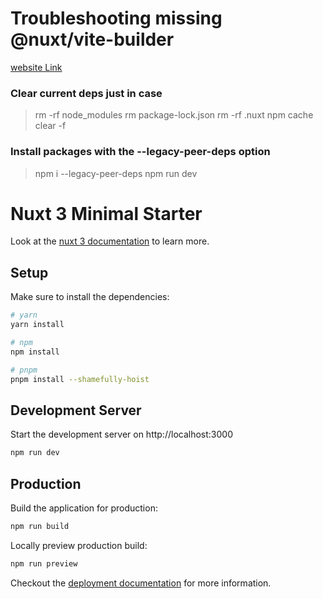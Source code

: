 # Troubleshooting missing @nuxt/vite-builder

[website Link](https://issuemode.com/issues/nuxt/framework/87594827)

### Clear current deps just in case

> rm -rf node_modules
> rm package-lock.json
> rm -rf .nuxt
> npm cache clear -f

### Install packages with the --legacy-peer-deps option

> npm i --legacy-peer-deps
> npm run dev

# Nuxt 3 Minimal Starter

Look at the [nuxt 3 documentation](https://v3.nuxtjs.org) to learn more.

## Setup

Make sure to install the dependencies:

```bash
# yarn
yarn install

# npm
npm install

# pnpm
pnpm install --shamefully-hoist
```

## Development Server

Start the development server on http://localhost:3000

```bash
npm run dev
```

## Production

Build the application for production:

```bash
npm run build
```

Locally preview production build:

```bash
npm run preview
```

Checkout the [deployment documentation](https://v3.nuxtjs.org/docs/deployment) for more information.
